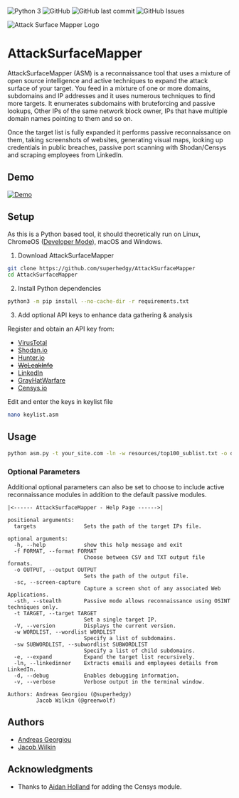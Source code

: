 ![Python 3](https://img.shields.io/badge/Python-3_only-blue.svg "Python 3 only")
![GitHub](https://img.shields.io/github/license/superhedgy/AttackSurfaceMapper)
![GitHub last commit](https://img.shields.io/github/last-commit/superhedgy/AttackSurfaceMapper)
![GitHub Issues](https://img.shields.io/github/issues/superhedgy/AttackSurfaceMapper)

![Attack Surface Mapper Logo](https://npercoco.typepad.com/.a/6a0133f264aa62970b0240a49c6ba4200d-800wi "Attack Surface Mapper Logo")

# AttackSurfaceMapper

AttackSurfaceMapper (ASM) is a reconnaissance tool that uses a mixture of open source intelligence and active techniques to expand the attack surface of your target. You feed in a mixture of one or more domains, subdomains and IP addresses and it uses numerous techniques to find more targets. It enumerates subdomains with bruteforcing and passive lookups, Other IPs of the same network block owner, IPs that have multiple domain names pointing to them and so on.

Once the target list is fully expanded it performs passive reconnaissance on them, taking screenshots of websites, generating visual maps, looking up credentials in public breaches, passive port scanning with Shodan/Censys and scraping employees from LinkedIn.

## Demo

[![Demo](https://img.youtube.com/vi/buIQSf_gmdE/0.jpg)](https://www.youtube.com/watch?v=buIQSf_gmdE)

## Setup

As this is a Python based tool, it should theoretically run on Linux, ChromeOS ([Developer Mode](https://www.chromium.org/chromium-os/developer-information-for-chrome-os-devices/generic)), macOS and Windows.

1. Download AttackSurfaceMapper

```sh
git clone https://github.com/superhedgy/AttackSurfaceMapper
cd AttackSurfaceMapper
```

2. Install Python dependencies

```sh
python3 -m pip install --no-cache-dir -r requirements.txt
```

3. Add optional API keys to enhance data gathering & analysis

Register and obtain an API key from:

- [VirusTotal](https://www.virustotal.com/gui/join-us)
- [Shodan.io](https://account.shodan.io/register)
- [Hunter.io](https://hunter.io/users/sign_up)
- ~~[WeLeakInfo](https://weleakinfo.com/register)~~
- [LinkedIn](https://www.linkedin.com/start/join)
- [GrayHatWarfare](https://buckets.grayhatwarfare.com/register)
- [Censys.io](https://censys.io/account)

Edit and enter the keys in keylist file

```sh
nano keylist.asm
```

## Usage

```sh
python asm.py -t your_site.com -ln -w resources/top100_sublist.txt -o demo_run
```

### Optional Parameters

Additional optional parameters can also be set to choose to include active reconnaissance modules in addition to the default passive modules.

```
|<------ AttackSurfaceMapper - Help Page ------>|

positional arguments:
  targets               Sets the path of the target IPs file.

optional arguments:
  -h, --help            show this help message and exit
  -f FORMAT, --format FORMAT
                        Choose between CSV and TXT output file formats.
  -o OUTPUT, --output OUTPUT
                        Sets the path of the output file.
  -sc, --screen-capture
                        Capture a screen shot of any associated Web Applications.
  -sth, --stealth       Passive mode allows reconnaissance using OSINT techniques only.
  -t TARGET, --target TARGET
                        Set a single target IP.
  -V, --version         Displays the current version.
  -w WORDLIST, --wordlist WORDLIST
                        Specify a list of subdomains.
  -sw SUBWORDLIST, --subwordlist SUBWORDLIST
                        Specify a list of child subdomains.
  -e, --expand          Expand the target list recursively.
  -ln, --linkedinner    Extracts emails and employees details from LinkedIn.
  -d, --debug           Enables debugging information.
  -v, --verbose         Verbose output in the terminal window.

Authors: Andreas Georgiou (@superhedgy)
         Jacob Wilkin (@greenwolf)
```

## Authors

- [Andreas Georgiou](https://twitter.com/superhedgy)
- [Jacob Wilkin](https://github.com/Greenwolf)

## Acknowledgments

- Thanks to [Aidan Holland](https://github.com/thehappydinoa) for adding the Censys module.
